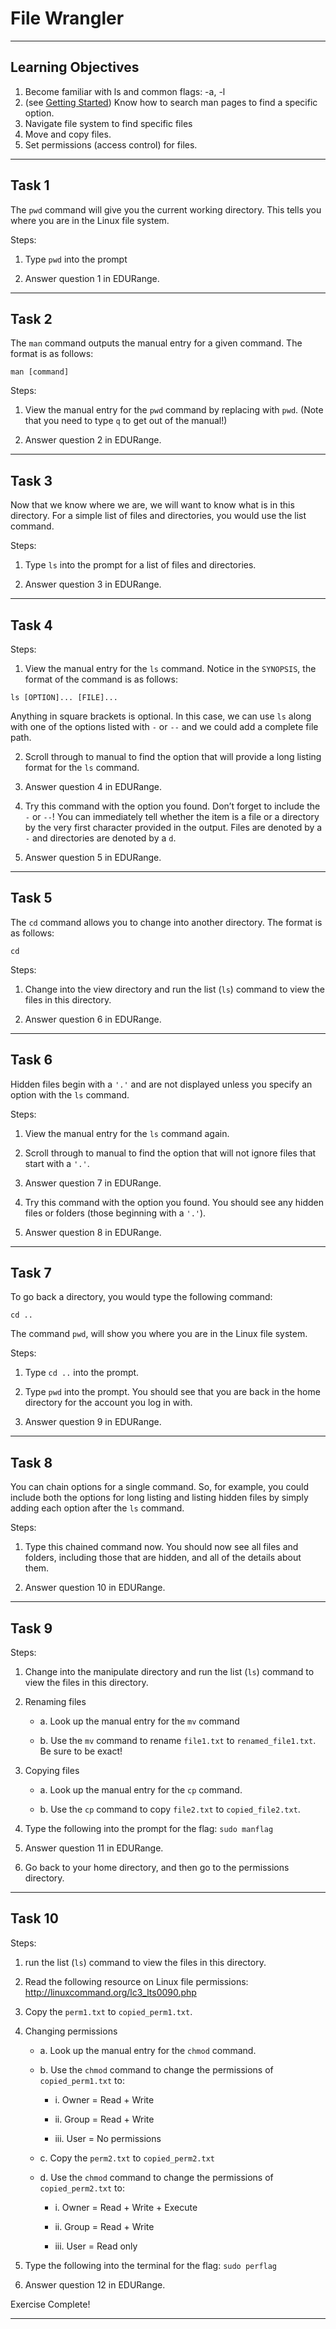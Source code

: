 # File Wrangler

---

## Learning Objectives
1. Become familiar with ls and common flags: -a, -l
2. (see [Getting Started](https://github.com/edurange/edurange-flask/blob/master/edurange_refactored/templates/tutorials/Getting_Started/Getting_Started.md)) Know how to search man pages to find a specific option.
3. Navigate file system to find specific files
4. Move and copy files.
5. Set permissions (access control) for files.

---

## Task 1

The `pwd` command will give you the current working directory. This tells you where you are in the Linux file system.

Steps:

1. Type `pwd` into the prompt

2. Answer question 1 in EDURange.

---

## Task 2

The `man` command outputs the manual entry for a given command. The format is as follows:

`man [command]`

Steps:

1. View the manual entry for the `pwd` command by replacing with `pwd`. (Note that you need to type `q` to get out of the manual!)

2. Answer question 2 in EDURange.

---

## Task 3

Now that we know where we are, we will want to know what is in this directory. For a simple list of files and directories, you would use the list command.

Steps:

1. Type `ls` into the prompt for a list of files and directories.

2. Answer question 3 in EDURange.

---

## Task 4

Steps:

1. View the manual entry for the `ls` command. Notice in the `SYNOPSIS`, the format of the command is as follows:

`ls [OPTION]... [FILE]...`

Anything in square brackets is optional. In this case, we can use `ls` along with one of the options listed with `-` or `--` and we could add a complete file path.

2. Scroll through to manual to find the option that will provide a long listing format for the `ls` command.

3. Answer question 4 in EDURange.

4. Try this command with the option you found. Don’t forget to include the `-` or `--`! You can immediately tell whether the item is a file or a directory by the very first character provided in the output. Files are denoted by a `-` and directories are denoted by a `d`.

5. Answer question 5 in EDURange.

---

## Task 5

The `cd` command allows you to change into another directory. The format is as follows:

`cd`

Steps:

1. Change into the view directory and run the list (`ls`) command to view the files in this directory.

2. Answer question 6 in EDURange.

---

## Task 6

Hidden files begin with a `'.'` and are not displayed unless you specify an option with the `ls` command.

Steps:

1. View the manual entry for the `ls` command again.

2. Scroll through to manual to find the option that will not ignore files that start with a `'.'`.

3. Answer question 7 in EDURange.

4. Try this command with the option you found. You should see any hidden files or folders (those beginning with a `'.'`).

5. Answer question 8 in EDURange.

---

## Task 7

To go back a directory, you would type the following command:

`cd ..`

The command `pwd`, will show you where you are in the Linux file system.

Steps:

1. Type `cd ..` into the prompt.

2. Type `pwd` into the prompt. You should see that you are back in the home directory for the account you log in with.

3. Answer question 9 in EDURange.

---

## Task 8

You can chain options for a single command. So, for example, you could include both the options for long listing and listing hidden files by simply adding each option after the `ls` command.

Steps:

1. Type this chained command now. You should now see all files and folders, including those that are hidden, and all of the details about them.

2. Answer question 10 in EDURange.

---

## Task 9

Steps:

1. Change into the manipulate directory and run the list (`ls`) command to view the files in this directory.

2. Renaming files

	- a. Look up the manual entry for the `mv` command

	- b. Use the `mv` command to rename `file1.txt` to `renamed_file1.txt`. Be sure to be exact!

3. Copying files

	- a. Look up the manual entry for the `cp` command.

	- b. Use the `cp` command to copy `file2.txt` to `copied_file2.txt`.

4. Type the following into the prompt for the flag: `sudo manflag`

5. Answer question 11 in EDURange.

6. Go back to your home directory, and then go to the permissions directory.

---

## Task 10

Steps:

1. run the list (`ls`) command to view the files in this directory.

2. Read the following resource on Linux file permissions: http://linuxcommand.org/lc3_lts0090.php

3. Copy the `perm1.txt` to `copied_perm1.txt`.

4. Changing permissions

	- a. Look up the manual entry for the `chmod` command.

	- b. Use the `chmod` command to change the permissions of `copied_perm1.txt` to:

		- i. Owner = Read + Write

		- ii. Group = Read + Write

		- iii. User = No permissions

	- c. Copy the `perm2.txt` to `copied_perm2.txt`

	- d. Use the `chmod` command to change the permissions of `copied_perm2.txt` to:

		- i. Owner = Read + Write + Execute

		- ii. Group = Read + Write

		- iii. User = Read only

5. Type the following into the terminal for the flag: `sudo perflag`

6. Answer question 12 in EDURange.

Exercise Complete!

---
